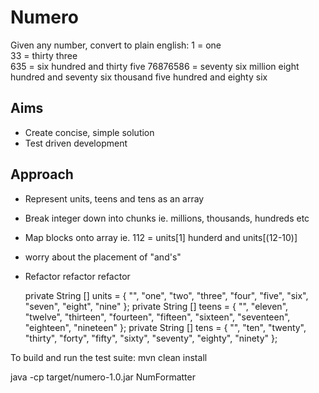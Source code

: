Numero
======

Given any number, convert to plain english:
1 = one  
33 = thirty three  
635 = six hundred and thirty five
76876586 = seventy six million eight hundred and seventy six thousand five hundred and eighty six

Aims
----
* Create concise, simple solution  
* Test driven development

Approach
--------
* Represent units, teens and tens as an array  
* Break integer down into chunks ie. millions, thousands, hundreds etc  
* Map blocks onto array ie.  112 = units[1] hunderd and units[(12-10)] 
* worry about the placement of "and's"  
* Refactor refactor refactor  

    private String [] units = { "", "one", "two", "three", "four", "five", "six", "seven", "eight", "nine" };
    private String [] teens = { "", "eleven", "twelve", "thirteen", "fourteen", "fifteen", "sixteen", "seventeen", "eighteen", "nineteen" };
    private String [] tens = { "", "ten", "twenty", "thirty", "forty", "fifty", "sixty", "seventy", "eighty", "ninety" };

To build and run the test suite:
mvn clean install

java -cp target/numero-1.0.jar NumFormatter <number>
